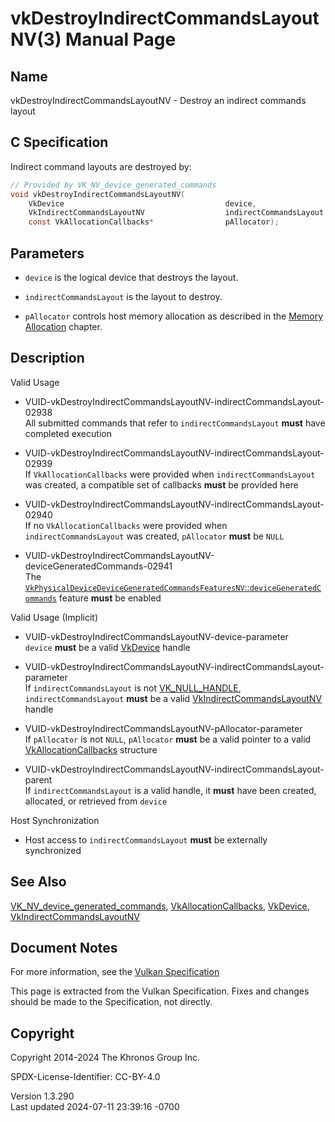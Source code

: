 # vkDestroyIndirectCommandsLayoutNV(3) Manual Page

## Name

vkDestroyIndirectCommandsLayoutNV - Destroy an indirect commands layout



## <a href="#_c_specification" class="anchor"></a>C Specification

Indirect command layouts are destroyed by:

``` c
// Provided by VK_NV_device_generated_commands
void vkDestroyIndirectCommandsLayoutNV(
    VkDevice                                    device,
    VkIndirectCommandsLayoutNV                  indirectCommandsLayout,
    const VkAllocationCallbacks*                pAllocator);
```

## <a href="#_parameters" class="anchor"></a>Parameters

- `device` is the logical device that destroys the layout.

- `indirectCommandsLayout` is the layout to destroy.

- `pAllocator` controls host memory allocation as described in the <a
  href="https://registry.khronos.org/vulkan/specs/1.3-extensions/html/vkspec.html#memory-allocation"
  target="_blank" rel="noopener">Memory Allocation</a> chapter.

## <a href="#_description" class="anchor"></a>Description

Valid Usage

- <a
  href="#VUID-vkDestroyIndirectCommandsLayoutNV-indirectCommandsLayout-02938"
  id="VUID-vkDestroyIndirectCommandsLayoutNV-indirectCommandsLayout-02938"></a>
  VUID-vkDestroyIndirectCommandsLayoutNV-indirectCommandsLayout-02938  
  All submitted commands that refer to `indirectCommandsLayout` **must**
  have completed execution

- <a
  href="#VUID-vkDestroyIndirectCommandsLayoutNV-indirectCommandsLayout-02939"
  id="VUID-vkDestroyIndirectCommandsLayoutNV-indirectCommandsLayout-02939"></a>
  VUID-vkDestroyIndirectCommandsLayoutNV-indirectCommandsLayout-02939  
  If `VkAllocationCallbacks` were provided when `indirectCommandsLayout`
  was created, a compatible set of callbacks **must** be provided here

- <a
  href="#VUID-vkDestroyIndirectCommandsLayoutNV-indirectCommandsLayout-02940"
  id="VUID-vkDestroyIndirectCommandsLayoutNV-indirectCommandsLayout-02940"></a>
  VUID-vkDestroyIndirectCommandsLayoutNV-indirectCommandsLayout-02940  
  If no `VkAllocationCallbacks` were provided when
  `indirectCommandsLayout` was created, `pAllocator` **must** be `NULL`

- <a
  href="#VUID-vkDestroyIndirectCommandsLayoutNV-deviceGeneratedCommands-02941"
  id="VUID-vkDestroyIndirectCommandsLayoutNV-deviceGeneratedCommands-02941"></a>
  VUID-vkDestroyIndirectCommandsLayoutNV-deviceGeneratedCommands-02941  
  The <a
  href="https://registry.khronos.org/vulkan/specs/1.3-extensions/html/vkspec.html#features-deviceGeneratedCommands"
  target="_blank"
  rel="noopener"><code>VkPhysicalDeviceDeviceGeneratedCommandsFeaturesNV</code>::<code>deviceGeneratedCommands</code></a>
  feature **must** be enabled

Valid Usage (Implicit)

- <a href="#VUID-vkDestroyIndirectCommandsLayoutNV-device-parameter"
  id="VUID-vkDestroyIndirectCommandsLayoutNV-device-parameter"></a>
  VUID-vkDestroyIndirectCommandsLayoutNV-device-parameter  
  `device` **must** be a valid [VkDevice](https://registry.khronos.org/vulkan/specs/1.3-extensions/man/html/VkDevice.html) handle

- <a
  href="#VUID-vkDestroyIndirectCommandsLayoutNV-indirectCommandsLayout-parameter"
  id="VUID-vkDestroyIndirectCommandsLayoutNV-indirectCommandsLayout-parameter"></a>
  VUID-vkDestroyIndirectCommandsLayoutNV-indirectCommandsLayout-parameter  
  If `indirectCommandsLayout` is not
  [VK_NULL_HANDLE](https://registry.khronos.org/vulkan/specs/1.3-extensions/man/html/VK_NULL_HANDLE.html), `indirectCommandsLayout`
  **must** be a valid
  [VkIndirectCommandsLayoutNV](https://registry.khronos.org/vulkan/specs/1.3-extensions/man/html/VkIndirectCommandsLayoutNV.html) handle

- <a href="#VUID-vkDestroyIndirectCommandsLayoutNV-pAllocator-parameter"
  id="VUID-vkDestroyIndirectCommandsLayoutNV-pAllocator-parameter"></a>
  VUID-vkDestroyIndirectCommandsLayoutNV-pAllocator-parameter  
  If `pAllocator` is not `NULL`, `pAllocator` **must** be a valid
  pointer to a valid [VkAllocationCallbacks](https://registry.khronos.org/vulkan/specs/1.3-extensions/man/html/VkAllocationCallbacks.html)
  structure

- <a
  href="#VUID-vkDestroyIndirectCommandsLayoutNV-indirectCommandsLayout-parent"
  id="VUID-vkDestroyIndirectCommandsLayoutNV-indirectCommandsLayout-parent"></a>
  VUID-vkDestroyIndirectCommandsLayoutNV-indirectCommandsLayout-parent  
  If `indirectCommandsLayout` is a valid handle, it **must** have been
  created, allocated, or retrieved from `device`

Host Synchronization

- Host access to `indirectCommandsLayout` **must** be externally
  synchronized

## <a href="#_see_also" class="anchor"></a>See Also

[VK_NV_device_generated_commands](https://registry.khronos.org/vulkan/specs/1.3-extensions/man/html/VK_NV_device_generated_commands.html),
[VkAllocationCallbacks](https://registry.khronos.org/vulkan/specs/1.3-extensions/man/html/VkAllocationCallbacks.html),
[VkDevice](https://registry.khronos.org/vulkan/specs/1.3-extensions/man/html/VkDevice.html),
[VkIndirectCommandsLayoutNV](https://registry.khronos.org/vulkan/specs/1.3-extensions/man/html/VkIndirectCommandsLayoutNV.html)

## <a href="#_document_notes" class="anchor"></a>Document Notes

For more information, see the <a
href="https://registry.khronos.org/vulkan/specs/1.3-extensions/html/vkspec.html#vkDestroyIndirectCommandsLayoutNV"
target="_blank" rel="noopener">Vulkan Specification</a>

This page is extracted from the Vulkan Specification. Fixes and changes
should be made to the Specification, not directly.

## <a href="#_copyright" class="anchor"></a>Copyright

Copyright 2014-2024 The Khronos Group Inc.

SPDX-License-Identifier: CC-BY-4.0

Version 1.3.290  
Last updated 2024-07-11 23:39:16 -0700
